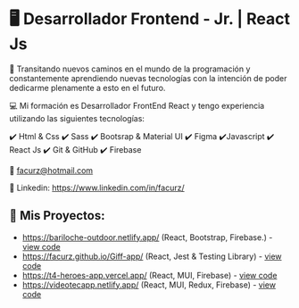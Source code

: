 # :desktop_computer: Desarrollador Frontend - Jr. | React Js



🚀​ Transitando nuevos caminos en el mundo de la programación y constantemente aprendiendo nuevas tecnologías con la intención de poder dedicarme plenamente a esto en el futuro.

💻​ Mi formación es Desarrollador FrontEnd React y tengo experiencia utilizando las siguientes tecnologías:

✔️​​ Html & Css
✔️​ Sass
✔️​​ Bootsrap & Material UI
✔️​ Figma
✔️​​ Javascript
✔️​​ React Js
✔️​ Git & GitHub
✔️​​ Firebase

:e-mail: facurz@hotmail.com

:link: Linkedin: https://www.linkedin.com/in/facurz/

## :wrench: Mis Proyectos: 
 
 * https://bariloche-outdoor.netlify.app/ (React, Bootstrap, Firebase.) - [view code](https://github.com/facurz/Bariloche-outDoor)
 * https://facurz.github.io/Giff-app/ (React, Jest & Testing Library) - [view code](https://github.com/facurz/Giff-app)
 * https://t4-heroes-app.vercel.app/ (React, MUI, Firebase) - [view code](https://github.com/facurz/T4-HeroesApp)
 * https://videotecapp.netlify.app/ (React, MUI, Redux, Firebase) - [view code](https://github.com/facurz/Videotecapp)









